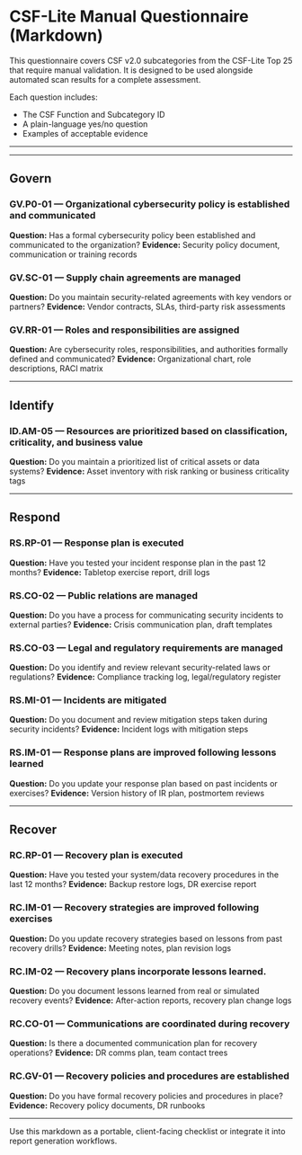 # CSF-Lite Manual Questionnaire (Markdown)

This questionnaire covers CSF v2.0 subcategories from the CSF-Lite Top 25 that require manual validation. It is designed to be used alongside automated scan results for a complete assessment.

Each question includes:

* The CSF Function and Subcategory ID
* A plain-language yes/no question
* Examples of acceptable evidence

---
---
## Govern

### GV.P0-01 — Organizational cybersecurity policy is established and communicated

**Question:** Has a formal cybersecurity policy been established and communicated to the organization?
**Evidence:** Security policy document, communication or training records


### GV.SC-01 — Supply chain agreements are managed

**Question:** Do you maintain security-related agreements with key vendors or partners?
**Evidence:** Vendor contracts, SLAs, third-party risk assessments


### GV.RR-01 — Roles and responsibilities are assigned

**Question:** Are cybersecurity roles, responsibilities, and authorities formally defined and communicated?
**Evidence:** Organizational chart, role descriptions, RACI matrix

---

## Identify

### ID.AM-05 — Resources are prioritized based on classification, criticality, and business value

**Question:** Do you maintain a prioritized list of critical assets or data systems?
**Evidence:** Asset inventory with risk ranking or business criticality tags

---

## Respond

### RS.RP-01 — Response plan is executed

**Question:** Have you tested your incident response plan in the past 12 months?
**Evidence:** Tabletop exercise report, drill logs

### RS.CO-02 — Public relations are managed

**Question:** Do you have a process for communicating security incidents to external parties?
**Evidence:** Crisis communication plan, draft templates

### RS.CO-03 — Legal and regulatory requirements are managed

**Question:** Do you identify and review relevant security-related laws or regulations?
**Evidence:** Compliance tracking log, legal/regulatory register

### RS.MI-01 — Incidents are mitigated

**Question:** Do you document and review mitigation steps taken during security incidents?
**Evidence:** Incident logs with mitigation steps

### RS.IM-01 — Response plans are improved following lessons learned

**Question:** Do you update your response plan based on past incidents or exercises?
**Evidence:** Version history of IR plan, postmortem reviews

---

## Recover

### RC.RP-01 — Recovery plan is executed

**Question:** Have you tested your system/data recovery procedures in the last 12 months?
**Evidence:** Backup restore logs, DR exercise report

### RC.IM-01 — Recovery strategies are improved following exercises

**Question:** Do you update recovery strategies based on lessons from past recovery drills?
**Evidence:** Meeting notes, plan revision logs

### RC.IM-02 — Recovery plans incorporate lessons learned.

**Question:** Do you document lessons learned from real or simulated recovery events?
**Evidence:** After-action reports, recovery plan change logs

### RC.CO-01 — Communications are coordinated during recovery

**Question:** Is there a documented communication plan for recovery operations?
**Evidence:** DR comms plan, team contact trees

### RC.GV-01 — Recovery policies and procedures are established

**Question:** Do you have formal recovery policies and procedures in place?
**Evidence:** Recovery policy documents, DR runbooks

---

Use this markdown as a portable, client-facing checklist or integrate it into report generation workflows.
